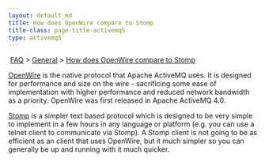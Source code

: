 ```yaml
---
layout: default_md
title: How does OpenWire compare to Stomp 
title-class: page-title-activemq5
type: activemq5
---
```


 [FAQ](faq) > [General](general) > [How does OpenWire compare to Stomp](how-does-openwire-compare-to-stomp)


[OpenWire](openwire) is the native protocol that Apache ActiveMQ uses. It is designed for performance and size on the wire - sacrificing some ease of implementation with higher performance and reduced network bandwidth as a priority. OpenWire was first released in Apache ActiveMQ 4.0.

[Stomp](stomp) is a simpler text based protocol which is designed to be very simple to implement in a few hours in any language or platform (e.g. you can use a telnet client to communicate via Stomp). A Stomp client is not going to be as efficient as an client that uses OpenWire, but it much simpler so you can generally be up and running with it much quicker.

